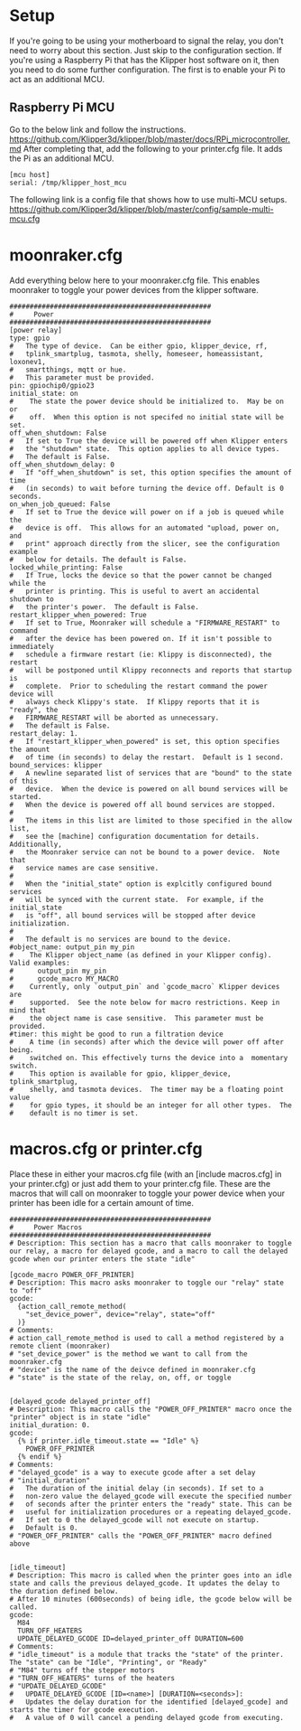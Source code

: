 # Setup
If you're going to be using your motherboard to signal the relay, you don't need to worry about this section. Just skip to the configuration section. If you're using a Raspberry Pi that has the Klipper host software on it, then you need to do some further configuration. The first is to enable your Pi to act as an additional MCU.

## Raspberry Pi MCU
Go to the below link and follow the instructions.
https://github.com/Klipper3d/klipper/blob/master/docs/RPi_microcontroller.md
After completing that, add the following to your printer.cfg file. It adds the Pi as an additional MCU.
```
[mcu host]
serial: /tmp/klipper_host_mcu
```
The following link is a config file that shows how to use multi-MCU setups.
https://github.com/Klipper3d/klipper/blob/master/config/sample-multi-mcu.cfg

# moonraker.cfg
Add everything below here to your moonraker.cfg file. This enables moonraker to toggle your power devices from the klipper software.
```
##################################################
#     Power
##################################################
[power relay]
type: gpio
#   The type of device.  Can be either gpio, klipper_device, rf,
#   tplink_smartplug, tasmota, shelly, homeseer, homeassistant, loxonev1,
#   smartthings, mqtt or hue.
#   This parameter must be provided.
pin: gpiochip0/gpio23
initial_state: on
#    The state the power device should be initialized to.  May be on or
#    off.  When this option is not specifed no initial state will be set.
off_when_shutdown: False
#   If set to True the device will be powered off when Klipper enters
#   the "shutdown" state.  This option applies to all device types.
#   The default is False.
off_when_shutdown_delay: 0
#   If "off_when_shutdown" is set, this option specifies the amount of time
#   (in seconds) to wait before turning the device off. Default is 0 seconds.
on_when_job_queued: False
#   If set to True the device will power on if a job is queued while the
#   device is off.  This allows for an automated "upload, power on, and
#   print" approach directly from the slicer, see the configuration example
#   below for details. The default is False.
locked_while_printing: False
#   If True, locks the device so that the power cannot be changed while the
#   printer is printing. This is useful to avert an accidental shutdown to
#   the printer's power.  The default is False.
restart_klipper_when_powered: True
#   If set to True, Moonraker will schedule a "FIRMWARE_RESTART" to command
#   after the device has been powered on. If it isn't possible to immediately
#   schedule a firmware restart (ie: Klippy is disconnected), the restart
#   will be postponed until Klippy reconnects and reports that startup is
#   complete.  Prior to scheduling the restart command the power device will
#   always check Klippy's state.  If Klippy reports that it is "ready", the
#   FIRMWARE_RESTART will be aborted as unnecessary.
#   The default is False.
restart_delay: 1.
#   If "restart_klipper_when_powered" is set, this option specifies the amount
#   of time (in seconds) to delay the restart.  Default is 1 second.
bound_services: klipper
#   A newline separated list of services that are "bound" to the state of this
#   device.  When the device is powered on all bound services will be started.
#   When the device is powered off all bound services are stopped.
#
#   The items in this list are limited to those specified in the allow list,
#   see the [machine] configuration documentation for details.  Additionally,
#   the Moonraker service can not be bound to a power device.  Note that
#   service names are case sensitive.
#
#   When the "initial_state" option is explcitly configured bound services
#   will be synced with the current state.  For example, if the initial_state
#   is "off", all bound services will be stopped after device initialization.
#
#   The default is no services are bound to the device.
#object_name: output_pin my_pin
#    The Klipper object_name (as defined in your Klipper config).  Valid examples:
#      output_pin my_pin
#      gcode_macro MY_MACRO
#    Currently, only `output_pin` and `gcode_macro` Klipper devices are
#    supported.  See the note below for macro restrictions. Keep in mind that
#    the object name is case sensitive.  This parameter must be provided.
#timer: this might be good to run a filtration device
#    A time (in seconds) after which the device will power off after being.
#    switched on. This effectively turns the device into a  momentary switch.
#    This option is available for gpio, klipper_device, tplink_smartplug,
#    shelly, and tasmota devices.  The timer may be a floating point value
#    for gpio types, it should be an integer for all other types.  The
#    default is no timer is set.
```
# macros.cfg or printer.cfg
Place these in either your macros.cfg file (with an [include macros.cfg] in your printer.cfg) or just add them to your printer.cfg file. These are the macros that will call on moonraker to toggle your power device when your printer has been idle for a certain amount of time.
```
##################################################
#     Power Macros
##################################################
# Description: This section has a macro that calls moonraker to toggle our relay, a macro for delayed gcode, and a macro to call the delayed gcode when our printer enters the state "idle"

[gcode_macro POWER_OFF_PRINTER]
# Description: This macro asks moonraker to toggle our "relay" state to "off"
gcode:
  {action_call_remote_method(
    "set_device_power", device="relay", state="off"
  )}
# Comments:
# action_call_remote_method is used to call a method registered by a remote client (moonraker)
# "set_device_power" is the method we want to call from the moonraker.cfg
# "device" is the name of the deivce defined in moonraker.cfg
# "state" is the state of the relay, on, off, or toggle

  
[delayed_gcode delayed_printer_off]
# Description: This macro calls the "POWER_OFF_PRINTER" macro once the "printer" object is in state "idle"
initial_duration: 0.
gcode:
  {% if printer.idle_timeout.state == "Idle" %}
    POWER_OFF_PRINTER
  {% endif %}
# Comments:
# "delayed_gcode" is a way to execute gcode after a set delay
# "initial_duration"
#   The duration of the initial delay (in seconds). If set to a
#   non-zero value the delayed_gcode will execute the specified number
#   of seconds after the printer enters the "ready" state. This can be
#   useful for initialization procedures or a repeating delayed_gcode.
#   If set to 0 the delayed_gcode will not execute on startup.
#   Default is 0.
# "POWER_OFF_PRINTER" calls the "POWER_OFF_PRINTER" macro defined above


[idle_timeout]
# Description: This macro is called when the printer goes into an idle state and calls the previous delayed_gcode. It updates the delay to the duration defined below.
# After 10 minutes (600seconds) of being idle, the gcode below will be called.
gcode:
  M84
  TURN_OFF_HEATERS
  UPDATE_DELAYED_GCODE ID=delayed_printer_off DURATION=600
# Comments:
# "idle_timeout" is a module that tracks the "state" of the printer. The "state" can be "Idle", "Printing", or "Ready"
# "M84" turns off the stepper motors
# "TURN_OFF_HEATERS" turns of the heaters
# "UPDATE_DELAYED_GCODE"
#   UPDATE_DELAYED_GCODE [ID=<name>] [DURATION=<seconds>]:
#   Updates the delay duration for the identified [delayed_gcode] and starts the timer for gcode execution.
#   A value of 0 will cancel a pending delayed gcode from executing.
```
